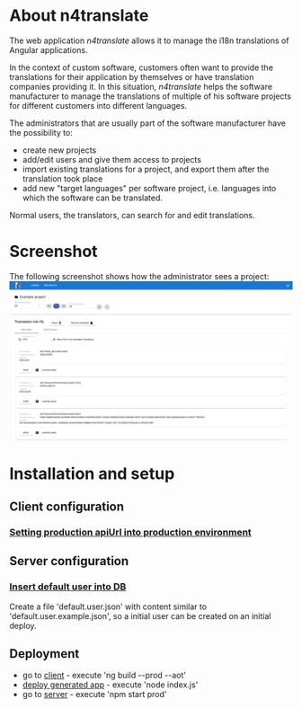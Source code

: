 # About n4translate
The web application *n4translate* allows it to manage the i18n translations of Angular applications. 

In the context of custom software, customers often want to provide the translations for their application by themselves or have translation companies providing it. In this situation, *n4translate* helps the software manufacturer to manage the translations of multiple of his software projects for different customers into different languages. 

The administrators that are usually part of the software manufacturer have the possibility to:
- create new projects
- add/edit users and give them access to projects
- import existing translations for a project, and export them after the translation took place
- add new "target languages" per software project, i.e. languages into which the software can be translated.

Normal users, the translators, can search for and edit translations.

# Screenshot
The following screenshot shows how the administrator sees a project:
![n4translate-screenshot](/docs/n4translate-screenshot.png?raw=true "The admin's view of a project")

# Installation and setup
## Client configuration
### [Setting production apiUrl into production environment](https://github.com/n4group/n4translate/blob/master/client/src/environments/environment.prod.ts)

## Server configuration
### [Insert default user into DB](https://github.com/n4group/n4translate/tree/master/server)
Create a file 'default.user.json' with content similar to 'default.user.example.json', so a initial user can be created on an initial deploy.

## Deployment
- go to [client](https://github.com/n4group/n4translate/tree/master/client) - execute 'ng build --prod --aot'
- [deploy generated app](https://github.com/n4group/n4translate/tree/master/client) - execute 'node index.js'
- go to [server](https://github.com/n4group/n4translate/tree/master/server) - execute 'npm start prod'
